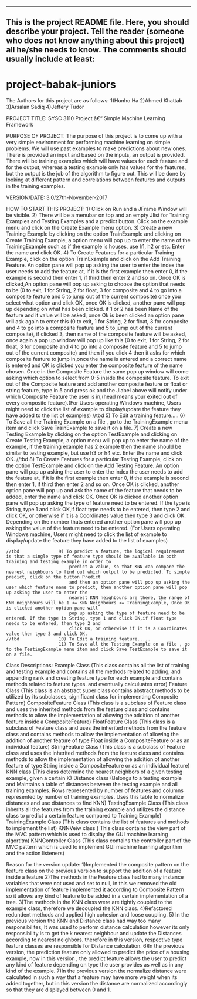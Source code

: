 ------------------------------------------------------------------------
This is the project README file. Here, you should describe your project.
Tell the reader (someone who does not know anything about this project)
all he/she needs to know. The comments should usually include at least:
------------------------------------------------------------------------
# project-babak-juniors

The Authors for this project are as follows: 
											1)Hunho Ha
											2)Ahmed Khattab
											3)Arsalan Sadiq
											4)Jeffery Tudor
											


PROJECT TITLE: SYSC 3110 Project â€“ Simple Machine Learning Framework

PURPOSE OF PROJECT: The purpose of this project is to come up with a very simple environment for performing machine learning on simple problems. We will use past examples to make 
					predictions about new ones. There is provided an input and based on the inputs, an output is provided. There will be training examples which will have values 
					for each feature and for the output, whereas a testing example only has values for the features, but the output is the job of the algorithm to
					figure out. This will be done by looking at different pattern and correlations between features and outputs in the training examples.
					
VERSION/DATE: 3.0/27th-November-2017

HOW TO START THIS PROJECT: 
						1) Click on Run and a JFrame Window will be visible.
						2) There will be a menubar on top and an empty Jlist for Training Examples and Testing Examples and a predict button. Click on the example menu and click
							on the Create Example menu option.
						3) Create a new Training Example by clicking on the option TrainExample and clicking on Create Training Example, a option menu will pop up to enter the
							name of the TrainingExample such as if the example is houses, use h1, h2 or etc. Enter the name and click OK.
						4) To Create Features for a particular Training Example, click on the option TrainExample and click on the Add Training Feature. An option pane will pop up asking
							the user to enter the index the user needs to add the feature at, if it is the first example then enter 0, if the example is second then enter 1, if
							third then enter 2 and so on. Once OK is clicked,An option pane will pop up asking to choose the option that needs to be (0 to exit, 1 for String, 2
							for float, 3 for composite and 4 to go into a composite feature and 5 to jump out of the current composite) once you select what option and click OK, 
							once OK is clicked, another pane will pop up depending on what has been clicked. if 1 or 2 has been Name of the feature and it value will be asked, once
							Ok is been clicked an option pane will ask again to enter this (0 to exit, 1 for String, 2 for float, 3 for composite and 4 to go into a composite feature and
							5 to jump out of the current composite), if clicked 3, then name of the composite feature will be asked, once again a pop up window will pop up like this
							(0 to exit, 1 for String, 2 for float, 3 for composite and 4 to go into a composite feature and 5 to jump out of the current composite) and then if you click 
							4 then it asks for which composite feature to jump in,once the name is entered and a correct name is entered and OK is clicked you enter the composite feature
							of the name chosen. Once in the Composite Feature the same pop up window will come asking which option to select from 0-5 inside the composite feature. To
							exit out of the Composite feature and add another composite feature or float or string feature, type in 5 and press ok and the Jlabel above  will notify under 
							which Composite Feature the user is in,(head means your exited out of every composite feature).(For Users operating Windows machine, Users
							might need to click the list of example to display/update the feature they have added to the list of examples)
	//tbd				5) To Edit a training feature.....
						6) To Save all the Training Example on a file , go to the TrainingExample menu item and click Save TrainExample to save it on a file.
						7) Create a new Testing Example by clicking on the option TestExample and clicking on Create Testing Example, a option menu will pop up to enter the
							name of the example, if the training example has 2 example then the name should be similar to testing example, but use h3 or h4 etc. Enter the name 
							and click OK. 
	//tbd				8)  To Create Features for a particular Testing Example, click on the option TestExample and click on the Add Testing Feature. An option pane will pop up asking
							the user to enter the index the user needs to add the feature at, if it is the first example then enter 0, if the example is second then enter 1, if
							third then enter 2 and so on. Once OK is clicked, another option pane will pop up and ask the name of the feature that needs to be added, enter the name
							and click OK. Once OK is clicked another option pane will pop up asking the type of feature need to be entered. If the type is String, type 1 and click 
							OK,if float type needs to be entered, then type 2 and click OK, or otherwise if it is a Coordinates value then type 3 and click OK. Depending on the 
							number thats entered another option pane will pop up asking the value of the feature need to be entered. (For Users operating Windows machine, Users
							might need to click the list of example to display/update the feature they have added to the list of examples)
							
	//tbd				9) To predict a feature, the logical requirement is that a single type of feature type should be available in both training and testing example in order to 
							predict a value, so that KNN can compare the nearest neighbours to find out which output to be predicted. To simple predict, click on the button Predict
							and then an option pane will pop up asking the user which feature name to predict, then another option pane will pop up asking the user to enter the 
							nearest KNN neighbours are there, the range of KNN neighbours will be 1 <= KNN Neighbours <= TrainingExample, Once OK is clicked another option pane will
							pop up asking the type of feature need to be entered. If the type is String, type 1 and click OK,if float type needs to be entered, then type 2 and 
							click OK, or otherwise if it is a Coordinates value then type 3 and click OK.
	//tbd				10) To Edit a training feature.....							
						11) To Save all the Testing Example on a file , go to the TestingExample menu item and click Save TestExample to save it on a file.

							
Class Descriptions:	
					Example Class (This class contains all the list of training and testing example and contains all the methods related to adding, and appending rank and creating
									feature type for each example and contains methods related to feature types. and eventually calculuates error)
					Feature Class (This class is an abstract super class contains abstract methods to be utilized by its subclasses, significant class for implementing Composite Pattern)
					CompositeFeature Class (This class is a subclass of Feature class and uses the inherited methods from the feature class and contains methods to allow the implementation of
					allowing the addition of another feature inside a CompositeFeature)
					FloatFeature Class (This class is a subclass of Feature class and uses the inherited methods from the feature class and contains methods to allow the implementation of
					allowing the addition of another feature of type Float inside a CompositeFeature or as an individual feature)
					StringFeature Class (This class is a subclass of Feature class and uses the inherited methods from the feature class and contains methods to allow the implementation of
					allowing the addition of another feature of type String inside a CompositeFeature or as an individual feature)
					KNN class (This class determine the nearest neighbors of a given testing example, given a certain K)
					Distance class (Belongs to a testing example and Maintains a table of distances between the testing example and all training examples. Rows represented by number
									of features and columns represented by number of training examples. Uses this table to normalize distances and use distances to find KNN)
					TestingExample Class (This class inherits all the features from the training example and utilizes the distance class to predict a certain feature compared to
									Training Example)
					TrainingExample Class (This class contains the list of features and methods to implement the list)
					KNNVeiw class ( This class contains the view part of the MVC pattern which is used to display the GUI machine learning algortitm)
					KNNController Class (This class contains the controller part of the MVC pattern which is used to implement GUI machine learning algorithm and the action listeners)

Reason for the version update: 
								1)Implemented the composite pattern on the feature class on the previous version to support the addition of a feature inside a feature
								2)The methods in the Feature class had to many instance variables that were not used and set to null, in this we removed the old implementation of feature
								implemented it according to Composite Pattern so it allows any kind of feature to be added in a certain implementation of a tree.
								3)The methods in the KNN class were are tightly coupled to the example class, therefore we decoupled the KNN class.
								4)Refactored redundent methods and applied high cohesion and loose coupling.
								5) In the previous version the KNN and Distance class had way too many responsibilites, It was used to perform distance calculation however its only responsibility
								is to get the k nearest neighbour and update the Distances according to nearest neighbors. therefore in this version, respective type feature classes are responsible
								for Distance calculation.
								6)In the previous version, the prediction feature only allowed to predict the price of a housing example, now in this version , the predict feature allows
								the user to predict any kind of feature depending on type the user provides as well as in any kind of the example.
								7)In the previous version the normalize distance were calculated in such a way that a feature may have more weight when its added together, but in this
								version the distance are normalized accordingly so that they are displayed between 0 and 1.